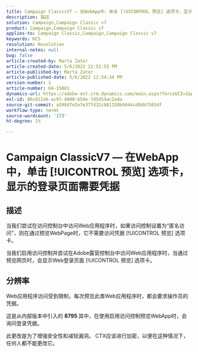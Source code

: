 ```yaml
---
title: Campaign ClassicV7 — 在WebApp中，单击 [!UICONTROL 预览] 选项卡，显示的登录页面需要凭据
description: 描述
solution: Campaign,Campaign Classic v7
product: Campaign,Campaign Classic v7
applies-to: Campaign Classic,Campaign,Campaign Classic v7
keywords: KCS
resolution: Resolution
internal-notes: null
bug: false
article-created-by: Marta Zator
article-created-date: 5/6/2022 12:52:53 PM
article-published-by: Marta Zator
article-published-date: 5/6/2022 12:54:34 PM
version-number: 2
article-number: KA-15081
dynamics-url: https://adobe-ent.crm.dynamics.com/main.aspx?forceUCI=1&pagetype=entityrecord&etn=knowledgearticle&id=aab90d70-3bcd-ec11-a7b5-6045bd00dbbc
exl-id: 86c812a6-ac97-4600-b54e-7d5d54ac2ada
source-git-commit: a59847e2e7e37f432cb01150b9444cd9dbf585df
workflow-type: tm+mt
source-wordcount: '173'
ht-degree: 1%

---
```


# Campaign ClassicV7 — 在WebApp中，单击 [!UICONTROL 预览] 选项卡，显示的登录页面需要凭据

## 描述


当我们尝试在访问控制台中访问Web应用程序时，如果访问控制设置为“匿名访问”，则在通过预览WebPage时，它不需要访问凭据 [!UICONTROL 预览] 选项卡。

当我们启用访问控制并尝试在Adobe露营控制台中访问Web应用程序时，当通过预览网页时，会显示Web登录页面 [!UICONTROL 预览] 选项卡。


## 分辨率


Web应用程序访问受到限制，每次预览此类Web应用程序时，都会要求操作员的凭据。

这是从内部版本中引入的 <b>8795 </b>其中，在使用启用访问控制预览WebApp时，会询问登录凭据。

此更改是为了增强安全性和减轻漏洞。 CTX应该进行加密，以便在这种情况下，任何人都不能更改它。
